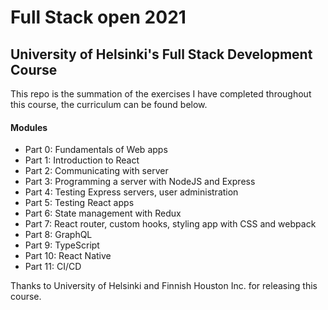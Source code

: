 # Full Stack open 2021

## University of Helsinki's Full Stack Development Course

This repo is the summation of the exercises I have completed throughout this course, the curriculum can be found below.

#### Modules
- Part 0: Fundamentals of Web apps
- Part 1: Introduction to React
- Part 2: Communicating with server
- Part 3: Programming a server with NodeJS and Express
- Part 4: Testing Express servers, user administration
- Part 5: Testing React apps
- Part 6: State management with Redux
- Part 7: React router, custom hooks, styling app with CSS and webpack
- Part 8: GraphQL
- Part 9: TypeScript
- Part 10: React Native
- Part 11: CI/CD

Thanks to University of Helsinki and Finnish Houston Inc. for releasing this course. 